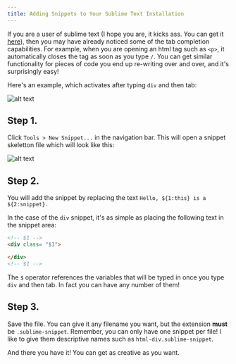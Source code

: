 ```yaml
---
title: Adding Snippets to Your Sublime Text Installation
---
```

If you are a user of sublime text (I hope you are, it kicks ass. You can get it <a href='https://www.sublimetext.com/' target='_blank' rel='nofollow'>here</a>), then you may have already noticed some of the tab completion capabilities. For example, when you are opening an html tag such as `<p>`, it automatically closes the tag as soon as you type `/`. You can get similar functionality for pieces of code you end up re-writing over and over, and it's surprisingly easy!

Here's an example, which activates after typing `div` and then tab:

![alt text](//discourse-user-assets.s3.amazonaws.com/original/2X/5/59a4d233d2dcb17b76a9c36ca30c5bb07a35d00b.png)

## Step 1.

Click `Tools > New Snippet...` in the navigation bar. This will open a snippet skeletton file which will look like this:

![alt text](//discourse-user-assets.s3.amazonaws.com/original/2X/a/a56106fbf754f7e641342d1ebdbc3f5bed582263.png)

## Step 2.

You will add the snippet by replacing the text `Hello, ${1:this} is a ${2:snippet}.`

In the case of the `div` snippet, it's as simple as placing the following text in the snippet area:

```html
<!-- $1 -->
<div class= "$1">

</div>
<!-- $1 -->
```

The `$` operator references the variables that will be typed in once you type `div` and then tab. In fact you can have any number of them!

## Step 3.

Save the file. You can give it any filename you want, but the extension **must** be `.sublime-snippet`. Remember, you can only have one snippet per file! I like to give them descriptive names such as `html-div.sublime-snippet`.

And there you have it! You can get as creative as you want.

